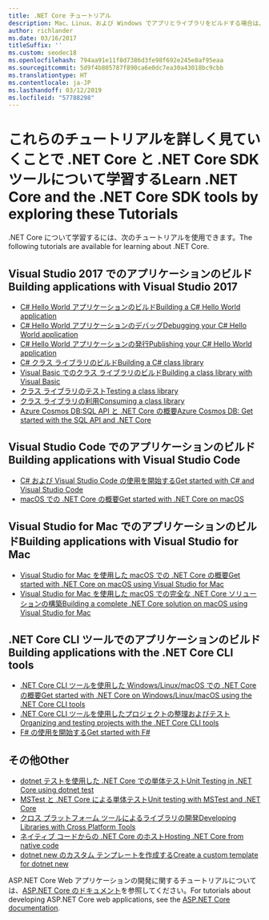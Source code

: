 ```yaml
---
title: .NET Core チュートリアル
description: Mac、Linux、および Windows でアプリとライブラリをビルドする場合は、.NET Core について学習するためのチュートリアルに従ってください。
author: richlander
ms.date: 03/16/2017
titleSuffix: ''
ms.custom: seodec18
ms.openlocfilehash: 794aa91e11f8d7386d3fe98f692e245e8af95eaa
ms.sourcegitcommit: 5d9f4b805787f890ca6e0dc7ea30a43018bc9cbb
ms.translationtype: HT
ms.contentlocale: ja-JP
ms.lasthandoff: 03/12/2019
ms.locfileid: "57788298"
---
```

# <a name="learn-net-core-and-the-net-core-sdk-tools-by-exploring-these-tutorials"></a><span data-ttu-id="f676e-103">これらのチュートリアルを詳しく見ていくことで .NET Core と .NET Core SDK ツールについて学習する</span><span class="sxs-lookup"><span data-stu-id="f676e-103">Learn .NET Core and the .NET Core SDK tools by exploring these Tutorials</span></span>

<span data-ttu-id="f676e-104">.NET Core について学習するには、次のチュートリアルを使用できます。</span><span class="sxs-lookup"><span data-stu-id="f676e-104">The following tutorials are available for learning about .NET Core.</span></span>

## <a name="building-applications-with-visual-studio-2017"></a><span data-ttu-id="f676e-105">Visual Studio 2017 でのアプリケーションのビルド</span><span class="sxs-lookup"><span data-stu-id="f676e-105">Building applications with Visual Studio 2017</span></span>

- [<span data-ttu-id="f676e-106">C# Hello World アプリケーションのビルド</span><span class="sxs-lookup"><span data-stu-id="f676e-106">Building a C# Hello World application</span></span>](with-visual-studio.md)
- [<span data-ttu-id="f676e-107">C# Hello World アプリケーションのデバッグ</span><span class="sxs-lookup"><span data-stu-id="f676e-107">Debugging your C# Hello World application</span></span>](debugging-with-visual-studio.md)
- [<span data-ttu-id="f676e-108">C# Hello World アプリケーションの発行</span><span class="sxs-lookup"><span data-stu-id="f676e-108">Publishing your C# Hello World application</span></span>](publishing-with-visual-studio.md)
- [<span data-ttu-id="f676e-109">C# クラス ライブラリのビルド</span><span class="sxs-lookup"><span data-stu-id="f676e-109">Building a C# class library</span></span>](library-with-visual-studio.md)
- [<span data-ttu-id="f676e-110">Visual Basic でのクラス ライブラリのビルド</span><span class="sxs-lookup"><span data-stu-id="f676e-110">Building a class library with Visual Basic</span></span>](vb-library-with-visual-studio.md)
- [<span data-ttu-id="f676e-111">クラス ライブラリのテスト</span><span class="sxs-lookup"><span data-stu-id="f676e-111">Testing a class library</span></span>](testing-library-with-visual-studio.md)
- [<span data-ttu-id="f676e-112">クラス ライブラリの利用</span><span class="sxs-lookup"><span data-stu-id="f676e-112">Consuming a class library</span></span>](consuming-library-with-visual-studio.md)
- [<span data-ttu-id="f676e-113">Azure Cosmos DB:SQL API と .NET Core の概要</span><span class="sxs-lookup"><span data-stu-id="f676e-113">Azure Cosmos DB: Get started with the SQL API and .NET Core</span></span>](/azure/cosmos-db/sql-api-dotnetcore-get-started)

## <a name="building-applications-with-visual-studio-code"></a><span data-ttu-id="f676e-114">Visual Studio Code でのアプリケーションのビルド</span><span class="sxs-lookup"><span data-stu-id="f676e-114">Building applications with Visual Studio Code</span></span>

- [<span data-ttu-id="f676e-115">C# および Visual Studio Code の使用を開始する</span><span class="sxs-lookup"><span data-stu-id="f676e-115">Get started with C# and Visual Studio Code</span></span>](with-visual-studio-code.md)
- [<span data-ttu-id="f676e-116">macOS での .NET Core の概要</span><span class="sxs-lookup"><span data-stu-id="f676e-116">Get started with .NET Core on macOS</span></span>](using-on-macos.md)

## <a name="building-applications-with-visual-studio-for-mac"></a><span data-ttu-id="f676e-117">Visual Studio for Mac でのアプリケーションのビルド</span><span class="sxs-lookup"><span data-stu-id="f676e-117">Building applications with Visual Studio for Mac</span></span>

- [<span data-ttu-id="f676e-118">Visual Studio for Mac を使用した macOS での .NET Core の概要</span><span class="sxs-lookup"><span data-stu-id="f676e-118">Get started with .NET Core on macOS using Visual Studio for Mac</span></span>](using-on-mac-vs.md)
- [<span data-ttu-id="f676e-119">Visual Studio for Mac を使用した macOS での完全な .NET Core ソリューションの構築</span><span class="sxs-lookup"><span data-stu-id="f676e-119">Building a complete .NET Core solution on macOS using Visual Studio for Mac</span></span>](using-on-mac-vs-full-solution.md)

## <a name="building-applications-with-the-net-core-cli-tools"></a><span data-ttu-id="f676e-120">.NET Core CLI ツールでのアプリケーションのビルド</span><span class="sxs-lookup"><span data-stu-id="f676e-120">Building applications with the .NET Core CLI tools</span></span>

- [<span data-ttu-id="f676e-121">.NET Core CLI ツールを使用した Windows/Linux/macOS での .NET Core の概要</span><span class="sxs-lookup"><span data-stu-id="f676e-121">Get started with .NET Core on Windows/Linux/macOS using the .NET Core CLI tools</span></span>](using-with-xplat-cli.md)
- [<span data-ttu-id="f676e-122">.NET Core CLI ツールを使用したプロジェクトの整理およびテスト</span><span class="sxs-lookup"><span data-stu-id="f676e-122">Organizing and testing projects with the .NET Core CLI tools</span></span>](testing-with-cli.md)
- [<span data-ttu-id="f676e-123">F# の使用を開始する</span><span class="sxs-lookup"><span data-stu-id="f676e-123">Get started with F#</span></span>](../../fsharp/get-started/get-started-command-line.md)

## <a name="other"></a><span data-ttu-id="f676e-124">その他</span><span class="sxs-lookup"><span data-stu-id="f676e-124">Other</span></span>
- [<span data-ttu-id="f676e-125">dotnet テストを使用した .NET Core での単体テスト</span><span class="sxs-lookup"><span data-stu-id="f676e-125">Unit Testing in .NET Core using dotnet test</span></span>](../testing/unit-testing-with-dotnet-test.md)
- [<span data-ttu-id="f676e-126">MSTest と .NET Core による単体テスト</span><span class="sxs-lookup"><span data-stu-id="f676e-126">Unit testing with MSTest and .NET Core</span></span>](../testing/unit-testing-with-mstest.md)
- [<span data-ttu-id="f676e-127">クロス プラットフォーム ツールによるライブラリの開発</span><span class="sxs-lookup"><span data-stu-id="f676e-127">Developing Libraries with Cross Platform Tools</span></span>](libraries.md)
- [<span data-ttu-id="f676e-128">ネイティブ コードからの .NET Core のホスト</span><span class="sxs-lookup"><span data-stu-id="f676e-128">Hosting .NET Core from native code</span></span>](netcore-hosting.md)
- [<span data-ttu-id="f676e-129">dotnet new のカスタム テンプレートを作成する</span><span class="sxs-lookup"><span data-stu-id="f676e-129">Create a custom template for dotnet new</span></span>](create-custom-template.md)

<span data-ttu-id="f676e-130">ASP.NET Core Web アプリケーションの開発に関するチュートリアルについては、[ASP.NET Core のドキュメント](/aspnet/core/)を参照してください。</span><span class="sxs-lookup"><span data-stu-id="f676e-130">For tutorials about developing ASP.NET Core web applications, see the [ASP.NET Core documentation](/aspnet/core/).</span></span>
